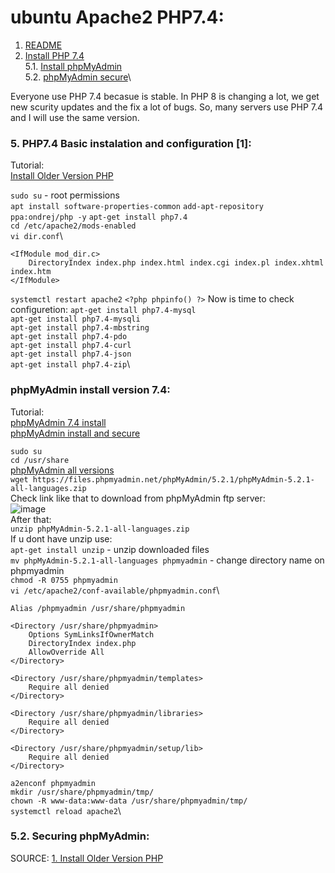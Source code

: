 # ubuntu Apache2 PHP7.4:
1. [README](README.md)
5. [Install PHP 7.4](#php)\
5.1. [Install phpMyAdmin](#phpmyadmin)\
5.2. [phpMyAdmin secure](#phpmyadminS)\

Everyone use PHP 7.4 becasue is stable. In PHP 8 is changing a lot, we get new scurity updates and the fix a lot of bugs. So, many servers use PHP 7.4 and I will use the same version.

### 5. PHP7.4 Basic instalation and configuration [1]: <a name="php"></a>

Tutorial:\
[Install Older Version PHP](https://linux.how2shout.com/how-to-install-php-7-4-on-ubuntu-22-04-lts-jammy-linux/)

```sudo su``` - root permissions\
```apt install software-properties-common```
```add-apt-repository ppa:ondrej/php -y```
```apt-get install php7.4```\
```cd /etc/apache2/mods-enabled```\
```vi dir.conf```\
```
<IfModule mod_dir.c>
    DirectoryIndex index.php index.html index.cgi index.pl index.xhtml index.htm
</IfModule>
```
```systemctl restart apache2```
```<?php phpinfo() ?>```
Now is time to check configuretion:
```apt-get install php7.4-mysql```\
```apt-get install php7.4-mysqli```\
```apt-get install php7.4-mbstring```\
```apt-get install php7.4-pdo```\
```apt-get install php7.4-curl```\
```apt-get install php7.4-json```\
```apt-get install php7.4-zip```\


### phpMyAdmin install version 7.4: <a name="phpmyadmin"></a>

Tutorial: \
[phpMyAdmin 7.4 install](https://www.bennetrichter.de/en/tutorials/apache2-php7-mariadb-phpmyadmin/)\
[phpMyAdmin install and secure](https://www.digitalocean.com/community/tutorials/how-to-install-and-secure-phpmyadmin-on-ubuntu-20-04)

```sudo su```\
```cd /usr/share```\
[phpMyAdmin all versions](https://www.phpmyadmin.net/downloads/)\
```wget https://files.phpmyadmin.net/phpMyAdmin/5.2.1/phpMyAdmin-5.2.1-all-languages.zip```\
Check link like that to download from phpMyAdmin ftp server:\
![image](https://github.com/BeNNeTTcik/ubuntu_apache/assets/42866234/8de20b7f-cc54-466a-8a35-6efa9bd15901)\
After that:\
```unzip phpMyAdmin-5.2.1-all-languages.zip```\
If u dont have unzip use:\
```apt-get install unzip``` - unzip downloaded files\
```mv phpMyAdmin-5.2.1-all-languages phpmyadmin``` - change directory name on phpmyadmin\
```chmod -R 0755 phpmyadmin```\
```vi /etc/apache2/conf-available/phpmyadmin.conf```\
```
Alias /phpmyadmin /usr/share/phpmyadmin

<Directory /usr/share/phpmyadmin>
    Options SymLinksIfOwnerMatch
    DirectoryIndex index.php
    AllowOverride All
</Directory>

<Directory /usr/share/phpmyadmin/templates>
    Require all denied
</Directory>

<Directory /usr/share/phpmyadmin/libraries>
    Require all denied
</Directory>

<Directory /usr/share/phpmyadmin/setup/lib>
    Require all denied
</Directory>
```
```a2enconf phpmyadmin```\
```mkdir /usr/share/phpmyadmin/tmp/```\
```chown -R www-data:www-data /usr/share/phpmyadmin/tmp/```\
```systemctl reload apache2```\
 
### 5.2. Securing phpMyAdmin:  <a name="phpmyadminS"></a>

SOURCE: 
[1. Install Older Version PHP](https://linux.how2shout.com/how-to-install-php-7-4-on-ubuntu-22-04-lts-jammy-linux/)

